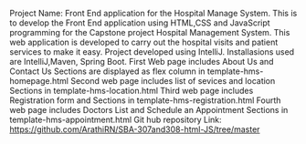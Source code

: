 Project Name: Front End application for the Hospital Manage System. 
This is to develop the Front End application using HTML,CSS and JavaScript programming for the Capstone project Hospital Management System. This web application is developed to carry out the hospital visits and patient services  to make it easy.
Project developed using IntelliJ.
Installasions used are IntelliJ,Maven, Spring Boot. 
First Web page includes About Us and Contact Us Sections are displayed as flex column in template-hms-homepage.html
Second web page includes list of sevices and location Sections in template-hms-location.html
Third web page includes Registration form and  Sections in template-hms-registration.html
Fourth web page includes Doctors List and  Schedule an Appointment Sections in template-hms-appointment.html
Git hub repository Link: https://github.com/ArathiRN/SBA-307and308-html-JS/tree/master
